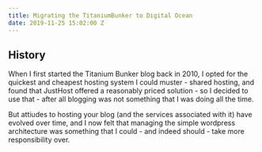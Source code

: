 ```yaml
---
title: Migrating the TitaniumBunker to Digital Ocean
date: 2019-11-25 15:02:00 Z
---
```


## History

When I first started the Titanium Bunker blog back in 2010, I opted for the quickest and cheapest hosting system I could muster - shared hosting, and found that JustHost offered a reasonably priced solution - so I decided to use that - after all blogging was not something that I was doing all the time.

But attiudes to hosting your blog (and the services associated with it) have evolved over time, and I now felt that managing the simple wordpress architecture was something that I could - and indeed should - take more responsibility over.